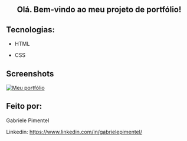 <h2 align="center"> Olá. Bem-vindo ao meu projeto de portfólio! </h2>

## Tecnologias:

* HTML

* CSS

## Screenshots

[![Meu portfólio](https://i.postimg.cc/rwnR00Gm/Captura-de-tela-2023-05-21-174153.png "Meu portfólio")](https://i.postimg.cc/rwnR00Gm/Captura-de-tela-2023-05-21-174153.png "Meu portfólio")

## Feito por:

Gabriele Pimentel

Linkedin: https://www.linkedin.com/in/gabrielepimentel/

